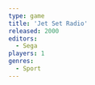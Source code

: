 ```yaml
---
type: game
title: 'Jet Set Radio'
released: 2000
editors: 
  - Sega
players: 1
genres:
  - Sport
---
```

